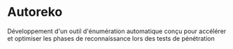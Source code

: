 # Autoreko
Développement d'un outil d'énumération automatique conçu pour accélérer et optimiser les phases de reconnaissance lors des tests de pénétration
